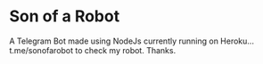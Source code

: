 # Son of a Robot
A Telegram Bot made using NodeJs currently running on Heroku...
t.me/sonofarobot to check my robot. Thanks.

